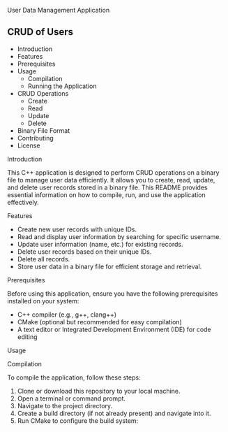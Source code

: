 User Data Management Application

CRUD of Users
-----------------
- Introduction
- Features
- Prerequisites
- Usage
  - Compilation
  - Running the Application
- CRUD Operations
  - Create
  - Read
  - Update
  - Delete
- Binary File Format
- Contributing
- License

Introduction

This C++ application is designed to perform CRUD operations on a binary file to manage user data efficiently. It allows you to create, read, update, and delete user records stored in a binary file. This README provides essential information on how to compile, run, and use the application effectively.

Features

- Create new user records with unique IDs.
- Read and display user information by searching for specific username.
- Update user information (name, etc.) for existing records.
- Delete user records based on their unique IDs.
- Delete all  records.
- Store user data in a binary file for efficient storage and retrieval.

Prerequisites

Before using this application, ensure you have the following prerequisites installed on your system:

- C++ compiler (e.g., g++, clang++)
- CMake (optional but recommended for easy compilation)
- A text editor or Integrated Development Environment (IDE) for code editing

Usage

Compilation

To compile the application, follow these steps:

1. Clone or download this repository to your local machine.
2. Open a terminal or command prompt.
3. Navigate to the project directory.
4. Create a build directory (if not already present) and navigate into it.
5. Run CMake to configure the build system:
